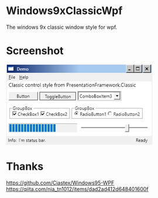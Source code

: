 # Windows9xClassicWpf
The windows 9x classic window style for wpf.

# Screenshot
<img src="https://github.com/EjiHuang/Windows9xClassicWpf/blob/master/Screenshots/DemoScreenshot.bmp"/>

# Thanks
https://github.com/Ciastex/Windows95-WPF </br>
https://qiita.com/nia_tn1012/items/dad2ad412d648401600f
